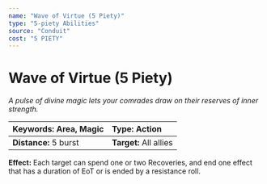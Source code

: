 ```yaml
---
name: "Wave of Virtue (5 Piety)"
type: "5-piety Abilities"
source: "Conduit"
cost: "5 PIETY"
---
```


# Wave of Virtue (5 Piety)

*A pulse of divine magic lets your comrades draw on their reserves of inner strength.*

| **Keywords:** Area, Magic | **Type:** Action |
| :-- | :-- |
| **Distance:** 5 burst | **Target:** All allies |

**Effect:** Each target can spend one or two Recoveries, and end one effect that has a duration of EoT or is ended by a resistance roll.
